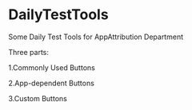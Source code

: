 # DailyTestTools
Some Daily Test Tools for AppAttribution Department

Three parts:  
   <p>1.Commonly Used Buttons 
   <p>2.App-dependent Buttons 
   <p>3.Custom Buttons

